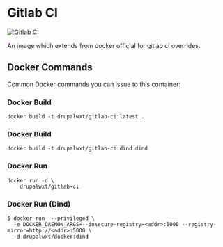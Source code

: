 Gitlab CI
=========

[![Gitlab CI](http://dockeri.co/image/drupalwxt/gitlab-ci)][dockerhub]

An image which extends from docker official for gitlab ci overrides.

## Docker Commands

Common Docker commands you can issue to this container:

### Docker Build

```
docker build -t drupalwxt/gitlab-ci:latest .
```

### Docker Build

```
docker build -t drupalwxt/gitlab-ci:dind dind
```
### Docker Run

```
docker run -d \
    drupalwxt/gitlab-ci
```

### Docker Run (Dind)

```
$ docker run  --privileged \
  -e DOCKER_DAEMON_ARGS=--insecure-registry=<addr>:5000 --registry-mirror=http://<addr>:5000 \
  -d drupalwxt/docker:dind
```


[dockerhub]:         https://hub.docker.com/r/drupalwxt/gitlab-ci/
